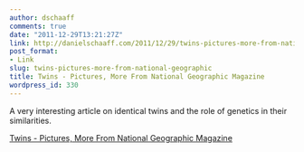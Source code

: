 ```yaml
---
author: dschaaff
comments: true
date: "2011-12-29T13:21:27Z"
link: http://danielschaaff.com/2011/12/29/twins-pictures-more-from-national-geographic/
post_format:
- Link
slug: twins-pictures-more-from-national-geographic
title: Twins - Pictures, More From National Geographic Magazine
wordpress_id: 330
---
```


A very interesting article on identical twins and the role of genetics in their similarities.

[Twins - Pictures, More From National Geographic Magazine](http://ngm.nationalgeographic.com/2012/01/twins/miller-text)
